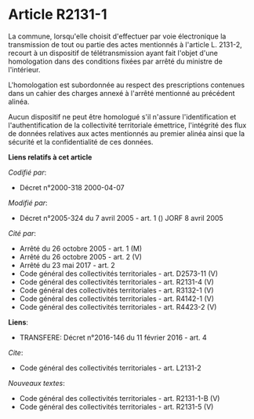 # Article R2131-1

La commune, lorsqu'elle choisit d'effectuer par voie électronique la transmission de tout ou partie des actes mentionnés à
l'article L. 2131-2, recourt à un dispositif de télétransmission ayant fait l'objet d'une homologation dans des conditions
fixées par arrêté du ministre de l'intérieur. 

L'homologation est subordonnée au respect des prescriptions contenues dans un cahier des charges annexé à l'arrêté mentionné
au précédent alinéa. 

Aucun dispositif ne peut être homologué s'il n'assure l'identification et l'authentification de la collectivité territoriale
émettrice, l'intégrité des flux de données relatives aux actes mentionnés au premier alinéa ainsi que la sécurité et la
confidentialité de ces données.

**Liens relatifs à cet article**

_Codifié par_:

  - Décret n°2000-318 2000-04-07

_Modifié par_:

  - Décret n°2005-324 du 7 avril 2005 - art. 1 () JORF 8 avril 2005

_Cité par_:

  - Arrêté du 26 octobre 2005 - art. 1 (M)
  - Arrêté du 26 octobre 2005 - art. 2 (V)
  - Arrêté du 23 mai 2017 - art. 2
  - Code général des collectivités territoriales - art. D2573-11 (V)
  - Code général des collectivités territoriales - art. R2131-4 (V)
  - Code général des collectivités territoriales - art. R3132-1 (V)
  - Code général des collectivités territoriales - art. R4142-1 (V)
  - Code général des collectivités territoriales - art. R4423-2 (V)

**Liens**:

  - TRANSFERE: Décret n°2016-146 du 11 février 2016 - art. 4

_Cite_:

  - Code général des collectivités territoriales - art. L2131-2

_Nouveaux textes_:

  - Code général des collectivités territoriales - art. R2131-1-B (V)
  - Code général des collectivités territoriales - art. R2131-5 (V)
